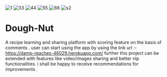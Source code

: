 ![1](https://user-images.githubusercontent.com/43957231/133200505-a9cb2f49-3323-4b0f-b688-c8d2c9c56079.png)
![33](https://user-images.githubusercontent.com/43957231/133200511-f839d6d9-64f8-4f07-b3aa-43c47a5c303f.png)
![44](https://user-images.githubusercontent.com/43957231/133200513-ace025b5-e377-433e-8954-c945205f9154.png)
![55](https://user-images.githubusercontent.com/43957231/133200514-a3b25ddc-19a5-45e9-9da9-a8bae4f3eafc.png)
![66](https://user-images.githubusercontent.com/43957231/133200519-9be42dd7-35df-4ba5-a941-737252a94dc1.png)
![s2](https://user-images.githubusercontent.com/43957231/133200526-0d6cebd5-7c95-4b9f-aca9-61d609e6b359.png)
# Dough-Nut
A recipe learning and sharing platform with scoring feature on the basis of comments .
user can start using the app by using the link url :-  https://damp-reaches-46029.herokuapp.com/
further this project can be extended with features like video/images sharing and better nlp functionalities.
i shall be happy to receive recommendations for improvements .
